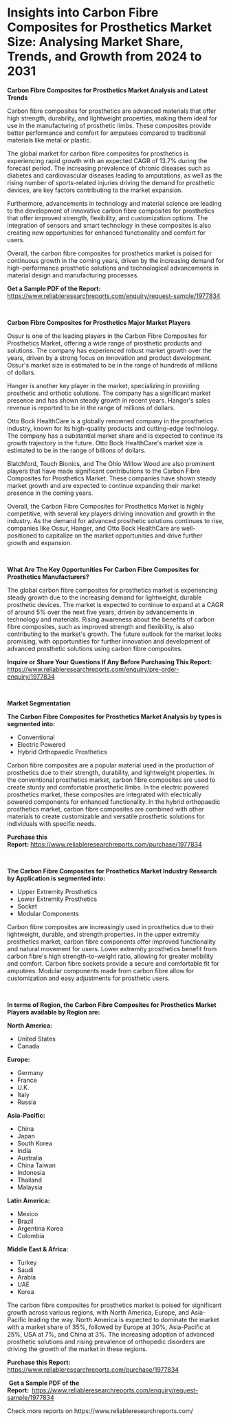<p><h1>Insights into Carbon Fibre Composites for Prosthetics Market Size: Analysing Market Share, Trends, and Growth from 2024 to 2031</h1></p><p><strong>Carbon Fibre Composites for Prosthetics Market Analysis and Latest Trends</strong></p>
<p><p>Carbon fibre composites for prosthetics are advanced materials that offer high strength, durability, and lightweight properties, making them ideal for use in the manufacturing of prosthetic limbs. These composites provide better performance and comfort for amputees compared to traditional materials like metal or plastic.</p><p>The global market for carbon fibre composites for prosthetics is experiencing rapid growth with an expected CAGR of 13.7% during the forecast period. The increasing prevalence of chronic diseases such as diabetes and cardiovascular diseases leading to amputations, as well as the rising number of sports-related injuries driving the demand for prosthetic devices, are key factors contributing to the market expansion.</p><p>Furthermore, advancements in technology and material science are leading to the development of innovative carbon fibre composites for prosthetics that offer improved strength, flexibility, and customization options. The integration of sensors and smart technology in these composites is also creating new opportunities for enhanced functionality and comfort for users.</p><p>Overall, the carbon fibre composites for prosthetics market is poised for continuous growth in the coming years, driven by the increasing demand for high-performance prosthetic solutions and technological advancements in material design and manufacturing processes.</p></p>
<p><strong>Get a Sample PDF of the Report:&nbsp;</strong> <a href="https://www.reliableresearchreports.com/enquiry/request-sample/1977834">https://www.reliableresearchreports.com/enquiry/request-sample/1977834</a></p>
<p>&nbsp;</p>
<p><strong>Carbon Fibre Composites for Prosthetics Major Market Players</strong></p>
<p><p>Ossur is one of the leading players in the Carbon Fibre Composites for Prosthetics Market, offering a wide range of prosthetic products and solutions. The company has experienced robust market growth over the years, driven by a strong focus on innovation and product development. Ossur's market size is estimated to be in the range of hundreds of millions of dollars.</p><p>Hanger is another key player in the market, specializing in providing prosthetic and orthotic solutions. The company has a significant market presence and has shown steady growth in recent years. Hanger's sales revenue is reported to be in the range of millions of dollars.</p><p>Otto Bock HealthCare is a globally renowned company in the prosthetics industry, known for its high-quality products and cutting-edge technology. The company has a substantial market share and is expected to continue its growth trajectory in the future. Otto Bock HealthCare's market size is estimated to be in the range of billions of dollars.</p><p>Blatchford, Touch Bionics, and The Ohio Willow Wood are also prominent players that have made significant contributions to the Carbon Fibre Composites for Prosthetics Market. These companies have shown steady market growth and are expected to continue expanding their market presence in the coming years.</p><p>Overall, the Carbon Fibre Composites for Prosthetics Market is highly competitive, with several key players driving innovation and growth in the industry. As the demand for advanced prosthetic solutions continues to rise, companies like Ossur, Hanger, and Otto Bock HealthCare are well-positioned to capitalize on the market opportunities and drive further growth and expansion.</p></p>
<p>&nbsp;</p>
<p><strong>What Are The Key Opportunities For Carbon Fibre Composites for Prosthetics Manufacturers?</strong></p>
<p><p>The global carbon fibre composites for prosthetics market is experiencing steady growth due to the increasing demand for lightweight, durable prosthetic devices. The market is expected to continue to expand at a CAGR of around 5% over the next five years, driven by advancements in technology and materials. Rising awareness about the benefits of carbon fibre composites, such as improved strength and flexibility, is also contributing to the market's growth. The future outlook for the market looks promising, with opportunities for further innovation and development of advanced prosthetic solutions using carbon fibre composites.</p></p>
<p><strong>Inquire or Share Your Questions If Any Before Purchasing This Report:</strong> <a href="https://www.reliableresearchreports.com/enquiry/pre-order-enquiry/1977834">https://www.reliableresearchreports.com/enquiry/pre-order-enquiry/1977834</a></p>
<p>&nbsp;</p>
<p><strong>Market Segmentation</strong></p>
<p><strong>The Carbon Fibre Composites for Prosthetics Market Analysis by types is segmented into:</strong></p>
<p><ul><li>Conventional</li><li>Electric Powered</li><li>Hybrid Orthopaedic Prosthetics</li></ul></p>
<p><p>Carbon fibre composites are a popular material used in the production of prosthetics due to their strength, durability, and lightweight properties. In the conventional prosthetics market, carbon fibre composites are used to create sturdy and comfortable prosthetic limbs. In the electric powered prosthetics market, these composites are integrated with electrically powered components for enhanced functionality. In the hybrid orthopaedic prosthetics market, carbon fibre composites are combined with other materials to create customizable and versatile prosthetic solutions for individuals with specific needs.</p></p>
<p><strong>Purchase this Report:&nbsp;</strong><a href="https://www.reliableresearchreports.com/purchase/1977834">https://www.reliableresearchreports.com/purchase/1977834</a></p>
<p>&nbsp;</p>
<p><strong>The Carbon Fibre Composites for Prosthetics Market Industry Research by Application is segmented into:</strong></p>
<p><ul><li>Upper Extremity Prosthetics</li><li>Lower Extremity Prosthetics</li><li>Socket</li><li>Modular Components</li></ul></p>
<p><p>Carbon fibre composites are increasingly used in prosthetics due to their lightweight, durable, and strength properties. In the upper extremity prosthetics market, carbon fibre components offer improved functionality and natural movement for users. Lower extremity prosthetics benefit from carbon fibre's high strength-to-weight ratio, allowing for greater mobility and comfort. Carbon fibre sockets provide a secure and comfortable fit for amputees. Modular components made from carbon fibre allow for customization and easy adjustments for prosthetic users.</p></p>
<p>&nbsp;</p>
<p><strong>In terms of Region, the Carbon Fibre Composites for Prosthetics Market Players available by Region are:</strong></p>
<p>
    <p> <strong> North America: </strong>
        <ul>
            <li>United States</li>
            <li>Canada</li>
        </ul>
        </p> 
    <p> <strong> Europe: </strong>
        <ul>
            <li>Germany</li>
            <li>France</li>
            <li>U.K.</li>
            <li>Italy</li>
            <li>Russia</li>
        </ul>
        </p> 
    <p> <strong> Asia-Pacific: </strong>
        <ul>
            <li>China</li>
            <li>Japan</li>
            <li>South Korea</li>
            <li>India</li>
            <li>Australia</li>
            <li>China Taiwan</li>
            <li>Indonesia</li>
            <li>Thailand</li>
            <li>Malaysia</li>
        </ul>
        </p> 
    <p> <strong> Latin America: </strong>
        <ul>
            <li>Mexico</li>
            <li>Brazil</li>
            <li>Argentina Korea</li>
            <li>Colombia</li>
        </ul>
        </p> 
    <p> <strong> Middle East & Africa: </strong>
        <ul>
            <li>Turkey</li>
            <li>Saudi</li>
            <li>Arabia</li>
            <li>UAE</li>
            <li>Korea</li>
        </ul>
    </p>
    </p>
<p><p>The carbon fibre composites for prosthetics market is poised for significant growth across various regions, with North America, Europe, and Asia-Pacific leading the way. North America is expected to dominate the market with a market share of 35%, followed by Europe at 30%, Asia-Pacific at 25%, USA at 7%, and China at 3%. The increasing adoption of advanced prosthetic solutions and rising prevalence of orthopedic disorders are driving the growth of the market in these regions.</p></p>
<p><strong>Purchase this Report: </strong><a href="https://www.reliableresearchreports.com/purchase/1977834">https://www.reliableresearchreports.com/purchase/1977834</a></p>
<p>&nbsp;<strong>Get a Sample PDF of the Report:&nbsp;&nbsp;</strong><a href="https://www.reliableresearchreports.com/enquiry/request-sample/1977834">https://www.reliableresearchreports.com/enquiry/request-sample/1977834</a></p>
<p><strong></strong></p>
<p>Check more reports on https://www.reliableresearchreports.com/</p>